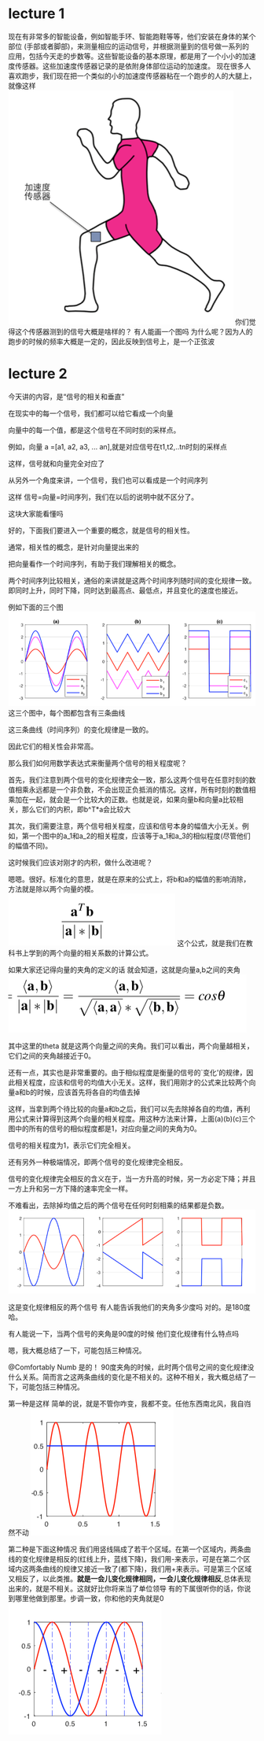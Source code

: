 # lecture 1

现在有非常多的智能设备，例如智能手环、智能跑鞋等等，他们安装在身体的某个部位 (手部或者脚部)，来测量相应的运动信号，并根据测量到的信号做一系列的应用，包括今天走的步数等。这些智能设备的基本原理，都是用了一个小小的加速度传感器。这些加速度传感器记录的是依附身体部位运动的加速度。
现在很多人喜欢跑步，我们现在把一个类似的小的加速度传感器粘在一个跑步的人的大腿上，就像这样
![title](https://raw.githubusercontent.com/HViktorTsoi/gitnote-image/master/gitnote/2019/06/25/1561472532445-1561472532520.png)
你们觉得这个传感器测到的信号大概是啥样的？
有人能画一个图吗
为什么呢？因为人的跑步的时候的频率大概是一定的，因此反映到信号上，是一个正弦波

# lecture 2

今天讲的内容，是“信号的相关和垂直”

在现实中的每一个信号，我们都可以给它看成一个向量

向量中的每一个值，都是这个信号在不同时刻的采样点。

例如，向量 a =[a1, a2, a3, ... an],就是对应信号在t1,t2,..tn时刻的采样点

这样，信号就和向量完全对应了

从另外一个角度来讲，一个信号，我们也可以看成是一个时间序列

这样 信号=向量=时间序列，我们在以后的说明中就不区分了。

这块大家能看懂吗

好的，下面我们要进入一个重要的概念，就是信号的相关性。

通常，相关性的概念，是针对向量提出来的

把向量看作一个时间序列，有助于我们理解相关的概念。

两个时间序列比较相关，通俗的来讲就是这两个时间序列随时间的变化规律一致。即同时上升，同时下降，同时达到最高点、最低点，并且变化的速度也接近。

例如下面的三个图
![title](https://raw.githubusercontent.com/HViktorTsoi/gitnote-image/master/gitnote/2019/06/25/1561472710021-1561472710022.png)
这三个图中，每个图都包含有三条曲线

这三条曲线（时间序列）的变化规律是一致的。

因此它们的相关性会非常高。

那么我们如何用数学表达式来衡量两个信号的相关程度呢？

首先，我们注意到两个信号的变化规律完全一致，那么这两个信号在任意时刻的数值相乘永远都是一个非负数，不会出现正负抵消的情况。这样，所有时刻的数值相乘加在一起，就会是一个比较大的正数。也就是说，如果向量b和向量a比较相关，那么它们的内积，即b^T*a会比较大

其次，我们需要注意，两个信号相关程度，应该和信号本身的幅值大小无关。例如，第一个图中的a_1和a_2的相关程度，应该等于a_1和a_3的相似程度(尽管他们的幅值不同)。

这时候我们应该对刚才的内积，做什么改进呢？

嗯嗯。很好。标准化的意思，就是在原来的公式上，将b和a的幅值的影响消除，方法就是除以两个向量的模。
![title](https://raw.githubusercontent.com/HViktorTsoi/gitnote-image/master/gitnote/2019/06/25/1561473003486-1561473003486.png)
这个公式，就是我们在教科书上学到的两个向量的相关系数的计算公式。

如果大家还记得向量的夹角的定义的话 就会知道，这就是向量a,b之间的夹角
![title](https://raw.githubusercontent.com/HViktorTsoi/gitnote-image/master/gitnote/2019/06/25/1561473114801-1561473114802.png)

其中这里的theta 就是这两个向量之间的夹角。我们可以看出，两个向量越相关，它们之间的夹角越接近于0。

还有一点，其实也是非常重要的。由于相似程度是衡量的信号的`变化'的规律，因此相关程度，应该和信号的均值大小无关。这样，我们用刚才的公式来比较两个向量a和b的时候，应该首先将各自的均值去掉

这样，当拿到两个待比较的向量a和b之后，我们可以先去除掉各自的均值，再利用公式来计算得到这两个向量的相关程度。用这种方法来计算，上面(a)(b)(c)三个图中的所有的信号的相似程度都是1，对应向量之间的夹角为0。

信号的相关程度为1，表示它们完全相关。

还有另外一种极端情况，即两个信号的变化规律完全相反。

信号的变化规律完全相反的含义在于，当一方升高的时候，另一方必定下降；并且一方上升和另一方下降的速率完全一样。

不难看出，去除掉均值之后的两个信号在任何时刻相乘的结果都是负数。
![title](https://raw.githubusercontent.com/HViktorTsoi/gitnote-image/master/gitnote/2019/06/25/1561473399423-1561473399425.png)

这是变化规律相反的两个信号 有人能告诉我他们的夹角多少度吗 对的。是180度哈。

有人能说一下，当两个信号的夹角是90度的时候 他们变化规律有什么特点吗

嗯，我大概总结了一下，可能包括三种情况。

@Comfortably Numb  是的！   90度夹角的时候，此时两个信号之间的变化规律没什么关系。简而言之这两条曲线的变化是不相关的。这种不相关，我大概总结了一下，可能包括三种情况。

第一种是这样 简单的说，就是不管你咋变，我都不变。任他东西南北风，我自岿然不动
![title](https://raw.githubusercontent.com/HViktorTsoi/gitnote-image/master/gitnote/2019/06/25/1561473711804-1561473711825.png)

第二种是下面这种情况 我们用竖线隔成了若干个区域。在第一个区域内，两条曲线的变化规律是相反的(红线上升，蓝线下降)，我们用-来表示，可是在第二个区域内这两条曲线的规律又接近一致了(都下降)，我们用+来表示。可是第三个区域又相反了，以此类推。**就是一会儿变化规律相同，一会儿变化规律相反**,总体表现出来的，就是不相关。这就好比你将来当了单位领导 有的下属很听你的话，你说到哪里他做到那里。步调一致，你和他的夹角就是0
![title](https://raw.githubusercontent.com/HViktorTsoi/gitnote-image/master/gitnote/2019/06/25/1561473764887-1561473764911.png)


